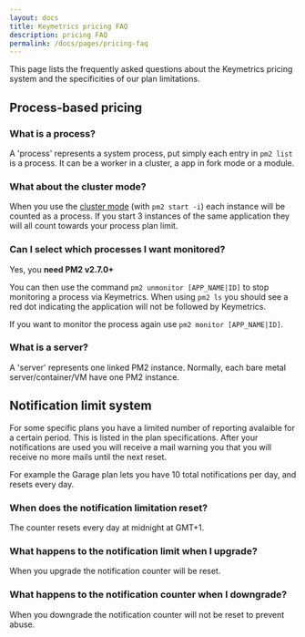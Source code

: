 ```yaml
---
layout: docs
title: Keymetrics pricing FAQ
description: pricing FAQ
permalink: /docs/pages/pricing-faq
---
```


This page lists the frequently asked questions about the Keymetrics pricing system and the specificities of our plan limitations.

## Process-based pricing

### What is a process?

A 'process' represents a system process, put simply each entry in `pm2 list` is a process.
It can be a worker in a cluster, a app in fork mode or a module.

### What about the cluster mode?

When you use the [cluster mode](http://pm2.keymetrics.io/docs/usage/cluster-mode/) (with `pm2 start -i`) each instance will be counted as a process.
If you start 3 instances of the same application they will all count towards your process plan limit.

### Can I select which processes I want monitored?

Yes, you **need PM2 v2.7.0+**

You can then use the command `pm2 unmonitor [APP_NAME|ID]` to stop monitoring a process via Keymetrics.
When using `pm2 ls` you should see a red dot indicating the application will not be followed by Keymetrics.

If you want to monitor the process again use `pm2 monitor [APP_NAME|ID]`.

### What is a server?

A 'server' represents one linked PM2 instance. Normally, each bare metal server/container/VM have one PM2 instance.

## Notification limit system

For some specific plans you have a limited number of reporting avalaible for a certain period. This is listed in the plan specifications.
After your notifications are used you will receive a mail warning you that you will receive no more mails until the next reset.

For example the Garage plan lets you have 10 total notifications per day, and resets every day. 

### When does the notification limitation reset?

The counter resets every day at midnight at GMT+1.

### What happens to the notification limit when I upgrade?

When you upgrade the notification counter will be reset.

### What happens to the notification counter when I downgrade?

When you downgrade the notification counter will not be reset to prevent abuse.
